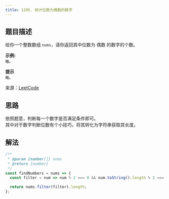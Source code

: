 ```yaml
---
title: 1295. 统计位数为偶数的数字
---
```


## 题目描述

给你一个整数数组 `nums`，请你返回其中位数为 偶数 的数字的个数。

**示例:**  
`略。`

**提示**  
`略。`

来源：[LeetCode](https://leetcode-cn.com/problems/find-numbers-with-even-number-of-digits/)

## 思路

依照题意，判断每一个数字是否满足条件即可。  
其中对于数字判断位数有个小技巧，将其转化为字符串获取其长度。

## 解法

```js
/**
 * @param {number[]} nums
 * @return {number}
 */
const findNumbers = nums => {
  const filter = num => num % 2 === 0 && num.toString().length % 2 === 0;

  return nums.filter(filter).length;
};
```
